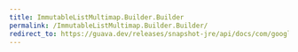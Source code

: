 ```yaml
---
title: ImmutableListMultimap.Builder.Builder
permalink: /ImmutableListMultimap.Builder.Builder/
redirect_to: https://guava.dev/releases/snapshot-jre/api/docs/com/google/common/collect/ImmutableListMultimap.Builder.html#Builder--
---
```

